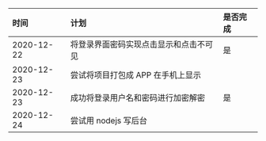 | 时间       | 计划                                   | 是否完成 |
| :--------- | :------------------------------------- | :------- |
| 2020-12-22 | 将登录界面密码实现点击显示和点击不可见 | 是       |
| 2020-12-23 | 尝试将项目打包成 APP 在手机上显示      |          |
| 2020-12-23 | 成功将登录用户名和密码进行加密解密     | 是       |
| 2020-12-24 | 尝试用 nodejs 写后台                   |          |
